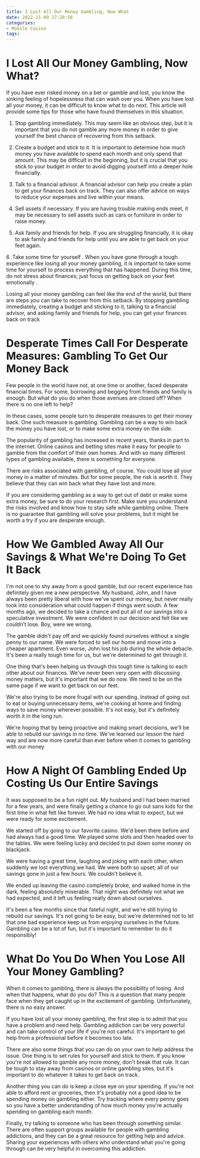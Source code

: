 ```yaml
---
title: I Lost All Our Money Gambling, Now What
date: 2022-11-09 17:28:56
categories:
- Mobile Casino
tags:
---
```



#  I Lost All Our Money Gambling, Now What?

If you have ever risked money on a bet or gamble and lost, you know the sinking feeling of hopelessness that can wash over you. When you have lost all your money, it can be difficult to know what to do next. This article will provide some tips for those who have found themselves in this situation.

1. Stop gambling immediately. This may seem like an obvious step, but it is important that you do not gamble any more money in order to give yourself the best chance of recovering from this setback.

2. Create a budget and stick to it. It is important to determine how much money you have available to spend each month and only spend that amount. This may be difficult in the beginning, but it is crucial that you stick to your budget in order to avoid digging yourself into a deeper hole financially.

3. Talk to a financial advisor. A financial advisor can help you create a plan to get your finances back on track. They can also offer advice on ways to reduce your expenses and live within your means.

4. Sell assets if necessary. If you are having trouble making ends meet, it may be necessary to sell assets such as cars or furniture in order to raise money.

5. Ask family and friends for help. If you are struggling financially, it is okay to ask family and friends for help until you are able to get back on your feet again.

6 .Take some time for yourself . When you have gone through a tough experience like losing all your money gambling, it is important to take some time for yourself to process everything that has happened. During this time, do not stress about finances; just focus on getting back on your feet emotionally .


 Losing all your money gambling can feel like the end of the world, but there are steps you can take to recover from this setback. By stopping gambling immediately, creating a budget and sticking to it, talking to a financial advisor, and asking family and friends for help, you can get your finances back on track

#  Desperate Times Call For Desperate Measures: Gambling To Get Our Money Back

Few people in the world have not, at one time or another, faced desperate financial times. For some, borrowing and begging from friends and family is enough. But what do you do when those avenues are closed off? When there is no one left to help?

In these cases, some people turn to desperate measures to get their money back. One such measure is gambling. Gambling can be a way to win back the money you have lost, or to make some extra money on the side.

The popularity of gambling has increased in recent years, thanks in part to the internet. Online casinos and betting sites make it easy for people to gamble from the comfort of their own homes. And with so many different types of gambling available, there is something for everyone.

There are risks associated with gambling, of course. You could lose all your money in a matter of minutes. But for some people, the risk is worth it. They believe that they can win back what they have lost and more.

If you are considering gambling as a way to get out of debt or make some extra money, be sure to do your research first. Make sure you understand the risks involved and know how to stay safe while gambling online. There is no guarantee that gambling will solve your problems, but it might be worth a try if you are desperate enough.

#  How We Gambled Away All Our Savings & What We're Doing To Get It Back

I'm not one to shy away from a good gamble, but our recent experience has definitely given me a new perspective. My husband, John, and I have always been pretty liberal with how we've spent our money, but never really took into consideration what could happen if things went south. A few months ago, we decided to take a chance and put all of our savings into a speculative investment. We were confident in our decision and felt like we couldn't lose. Boy, were we wrong.

The gamble didn't pay off and we quickly found ourselves without a single penny to our name. We were forced to sell our home and move into a cheaper apartment. Even worse, John lost his job during the whole debacle. It's been a really tough time for us, but we're determined to get through it.

One thing that's been helping us through this tough time is talking to each other about our finances. We've never been very open with discussing money matters, but it's important that we do now. We need to be on the same page if we want to get back on our feet.

We're also trying to be more frugal with our spending. Instead of going out to eat or buying unnecessary items, we're cooking at home and finding ways to save money wherever possible. It's not easy, but it's definitely worth it in the long run.

We're hoping that by being proactive and making smart decisions, we'll be able to rebuild our savings in no time. We've learned our lesson the hard way and are now more careful than ever before when it comes to gambling with our money

#  How A Night Of Gambling Ended Up Costing Us Our Entire Savings

It was supposed to be a fun night out. My husband and I had been married for a few years, and were finally getting a chance to go out sans kids for the first time in what felt like forever. We had no idea what to expect, but we were ready for some excitement.

We started off by going to our favorite casino. We'd been there before and had always had a good time. We played some slots and then headed over to the tables. We were feeling lucky and decided to put down some money on blackjack.

We were having a great time, laughing and joking with each other, when suddenly we lost everything we had. We were both so upset; all of our savings gone in just a few hours. We couldn't believe it.

We ended up leaving the casino completely broke, and walked home in the dark, feeling absolutely miserable. That night was definitely not what we had expected, and it left us feeling really down about ourselves.

It's been a few months since that fateful night, and we're still trying to rebuild our savings. It's not going to be easy, but we're determined not to let that one bad experience keep us from enjoying ourselves in the future. Gambling can be a lot of fun, but it's important to remember to do it responsibly!

#  What Do You Do When You Lose All Your Money Gambling?

When it comes to gambling, there is always the possibility of losing. And when that happens, what do you do? This is a question that many people face when they get caught up in the excitement of gambling. Unfortunately, there is no easy answer.

If you have lost all your money gambling, the first step is to admit that you have a problem and need help. Gambling addiction can be very powerful and can take control of your life if you're not careful. It's important to get help from a professional before it becomes too late.

There are also some things that you can do on your own to help address the issue. One thing is to set rules for yourself and stick to them. If you know you're not allowed to gamble any more money, don't break that rule. It can be tough to stay away from casinos or online gambling sites, but it's important to do whatever it takes to get back on track.

Another thing you can do is keep a close eye on your spending. If you're not able to afford rent or groceries, then it's probably not a good idea to be spending money on gambling either. Try tracking where every penny goes so you have a better understanding of how much money you're actually spending on gambling each month.

Finally, try talking to someone who has been through something similar. There are often support groups available for people with gambling addictions, and they can be a great resource for getting help and advice. Sharing your experiences with others who understand what you're going through can be very helpful in overcoming this addiction.